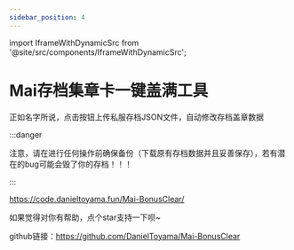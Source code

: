 ```yaml
---
sidebar_position: 4
---
```



import IframeWithDynamicSrc from '@site/src/components/IframeWithDynamicSrc';



# Mai存档集章卡一键盖满工具

正如名字所说，点击按钮上传私服存档JSON文件，自动修改存档盖章数据

:::danger

注意，请在进行任何操作前确保备份（下载原有存档数据并且妥善保存），若有潜在的bug可能会毁了你的存档！！！

:::

https://code.danieltoyama.fun/Mai-BonusClear/

如果觉得对你有帮助，点个star支持一下呗~

github链接：https://github.com/DanielToyama/Mai-BonusClear